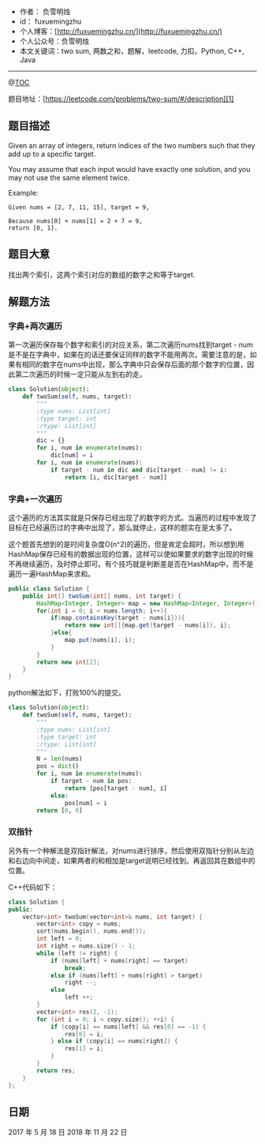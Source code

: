
- 作者：    负雪明烛
- id：      fuxuemingzhu
- 个人博客：[http://fuxuemingzhu.cn/](http://fuxuemingzhu.cn/)
- 个人公众号：负雪明烛
- 本文关键词：two sum, 两数之和，题解，leetcode, 力扣，Python, C++, Java

---
@[TOC](目录)

题目地址：[https://leetcode.com/problems/two-sum/#/description][1]


## 题目描述

Given an array of integers, return indices of the two numbers such that they add up to a specific target.

You may assume that each input would have exactly one solution, and you may not use the same element twice.

Example:

    Given nums = [2, 7, 11, 15], target = 9,
    
    Because nums[0] + nums[1] = 2 + 7 = 9,
    return [0, 1].

## 题目大意

找出两个索引，这两个索引对应的数组的数字之和等于target.

## 解题方法

### 字典+两次遍历

第一次遍历保存每个数字和索引的对应关系，第二次遍历nums找到target - num是不是在字典中，如果在的话还要保证同样的数字不能用两次。需要注意的是，如果有相同的数字在nums中出现，那么字典中只会保存后面的那个数字的位置，因此第二次遍历的时候一定只能从左到右的走。

```python
class Solution(object):
    def twoSum(self, nums, target):
        """
        :type nums: List[int]
        :type target: int
        :rtype: List[int]
        """
        dic = {}
        for i, num in enumerate(nums):
            dic[num] = i
        for i, num in enumerate(nums):
            if target - num in dic and dic[target - num] != i:
                return [i, dic[target - num]]
```

### 字典+一次遍历

这个遍历的方法其实就是只保存已经出现了的数字的方式。当遍历的过程中发现了目标在已经遍历过的字典中出现了，那么就停止，这样的题实在是太多了。

这个题首先想到的是时间复杂度O(n^2)的遍历，但是肯定会超时，所以想到用HashMap保存已经有的数据出现的位置，这样可以使如果要求的数字出现的时候不再继续遍历，及时停止即可。有个技巧就是判断差是否在HashMap中，而不是遍历一遍HashMap来求和。

```java
public class Solution {
    public int[] twoSum(int[] nums, int target) {
        HashMap<Integer, Integer> map = new HashMap<Integer, Integer>();
        for(int i = 0; i < nums.length; i++){
            if(map.containsKey(target - nums[i])){
                return new int[]{map.get(target - nums[i]), i};
            }else{
                map.put(nums[i], i);
            }
        }
        return new int[2];
    }
}
```

python解法如下，打败100%的提交。

```python
class Solution(object):
    def twoSum(self, nums, target):
        """
        :type nums: List[int]
        :type target: int
        :rtype: List[int]
        """
        N = len(nums)
        pos = dict()
        for i, num in enumerate(nums):
            if target - num in pos:
                return [pos[target - num], i]
            else:
                pos[num] = i
        return [0, 0]
```

### 双指针

另外有一个种解法是双指针解法，对nums进行排序，然后使用双指针分别从左边和右边向中间走，如果两者的和相加是target说明已经找到。再返回其在数组中的位置。

C++代码如下：

```cpp
class Solution {
public:
    vector<int> twoSum(vector<int>& nums, int target) {
        vector<int> copy = nums;
        sort(nums.begin(), nums.end());
        int left = 0;
        int right = nums.size() - 1;
        while (left != right) {
            if (nums[left] + nums[right] == target)
                break;
            else if (nums[left] + nums[right] > target)
                right --;
            else 
                left ++;
        }
        vector<int> res(2, -1);
        for (int i = 0; i < copy.size(); ++i) {
            if (copy[i] == nums[left] && res[0] == -1) {
                res[0] = i;
            } else if (copy[i] == nums[right]) {
                res[1] = i;
            }
        }
        return res;
    }
};
```

## 日期

2017 年 5 月 18 日 
2018 年 11 月 22 日

  [1]: https://leetcode.com/problems/two-sum/#/description
